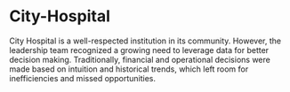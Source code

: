 # City-Hospital
City Hospital is a well-respected institution in its  community. However, the leadership team recognized  a growing need to leverage data for better decision making. Traditionally, financial and operational  decisions were made based on intuition and historical  trends, which left room for inefficiencies and missed  opportunities. 
